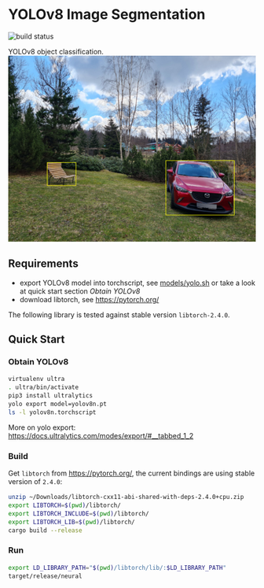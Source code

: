 # YOLOv8 Image Segmentation
![build status](https://github.com/mixaal/YOLOv8-rs/actions/workflows/rust.yml/badge.svg)

YOLOv8 object classification. 
![result](images/result.jpg)

## Requirements

* export YOLOv8 model into torchscript, see [models/yolo.sh](models/yolo.sh) or take a look at quick start section  _Obtain YOLOv8_
* download libtorch, see https://pytorch.org/

The following library is tested against stable version `libtorch-2.4.0`. 

## Quick Start

### Obtain YOLOv8

```bash
virtualenv ultra
. ultra/bin/activate
pip3 install ultralytics
yolo export model=yolov8n.pt
ls -l yolov8n.torchscript
```

More on yolo export: https://docs.ultralytics.com/modes/export/#__tabbed_1_2


### Build

Get `libtorch` from https://pytorch.org/, the current bindings are using stable version of `2.4.0`:
```bash
unzip ~/Downloads/libtorch-cxx11-abi-shared-with-deps-2.4.0+cpu.zip
export LIBTORCH=$(pwd)/libtorch/
export LIBTORCH_INCLUDE=$(pwd)/libtorch/
export LIBTORCH_LIB=$(pwd)/libtorch/
cargo build --release
```

### Run
```bash
export LD_LIBRARY_PATH="$(pwd)/libtorch/lib/:$LD_LIBRARY_PATH"
target/release/neural
```